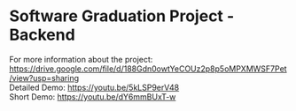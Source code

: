 # Software Graduation Project - Backend

For more information about the project: https://drive.google.com/file/d/188Gdn0owtYeCOUz2p8p5oMPXMWSF7Pet/view?usp=sharing
<br>
Detailed Demo: https://youtu.be/5kLSP9erV48
<br>
Short Demo: https://youtu.be/dY6mmBUxT-w 
